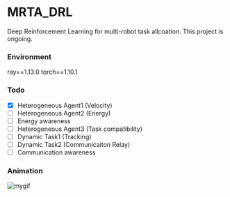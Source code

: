 # MRTA_DRL

Deep Reinforcement Learning for multi-robot task allcoation. 
This project is ongoing.

### Environment
ray==1.13.0
torch==1.10.1

### Todo
- [x] Heterogeneous Agent1 (Velocity)
- [ ] Heterogeneous Agent2 (Energy)
- [ ] Energy awareness
- [ ] Heterogeneous Agent3 (Task compatibility)
- [ ] Dynamic Task1 (Tracking)
- [ ] Dynamic Task2 (Communicaiton Relay)
- [ ] Communication awareness

### Animation
![mygif](https://user-images.githubusercontent.com/31655488/209556595-f3a07415-ab1c-478b-9247-9b2f86f09976.gif)
